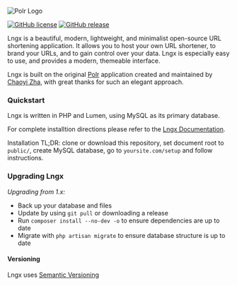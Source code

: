 ![Polr Logo](https://docs.lngx.org/img/logo.png)

[![GitHub license](https://img.shields.io/badge/license-GPLv2%2B-orange.svg)](about/license)
[![GitHub release](https://img.shields.io/github/release/19peaches/lngx.svg)](https://github.com/19peaches/lngx/releases)

Lngx is a beautiful, modern, lightweight, and minimalist open-source URL shortening application. It allows you to host your own URL shortener, to brand your URLs, and to gain control over your data. Lngx is especially easy to use, and provides a modern, themeable interface.

Lngx is built on the original [Polr](https://github.com/cydrobolt/polr) application created and maintained by [Chaoyi Zha](https://cydrobolt.com), with great thanks for such an elegant approach.

### Quickstart

Lngx is written in PHP and Lumen, using MySQL as its primary database.

For complete installtion directions please refer to the [Lngx Documentation](https://docs.lngx.org).

Installation TL;DR: clone or download this repository, set document root to `public/`, create MySQL database, go to `yoursite.com/setup` and follow instructions.

### Upgrading Lngx

*Upgrading from 1.x:*
 - Back up your database and files
 - Update by using `git pull` or downloading a release
 - Run `composer install --no-dev -o` to ensure dependencies are up to date
 - Migrate with `php artisan migrate` to ensure database structure is up to date

#### Versioning

Lngx uses [Semantic Versioning](http://semver.org/)
